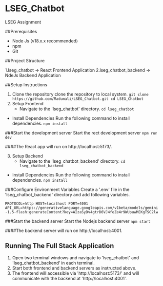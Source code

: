 # LSEG_Chatbot
LSEG Assignment

##Prerequisites
* Node Js (v18.x.x recommended)
* npm
* Git

##Project Structure

1.lseg_chatbot -> React Frontend Application
2.lseg_chatbot_backend -> NdeJs Backend Application

##Setup Instructions

1. Clone the repository
    clone the repository to local system.
   `git clone https://github.com/Madumali/LSEG_Chatbot.git
     cd LSEG_Chatbot `
2. Setup Frontend
   * Navigate to the 'lseg_chatbot' directory.
   `cd lseg_chatbot`

  * Install Dependencies
  Run the following command to install dependencies.
  `npm install`

  ###Start the development server
  Start the rect development server
  `npm run dev`

####The React app will run on http://localhost:5173/.

3. Setup Backend
   * Navigate to the 'lseg_chatbot_backend' directory.
    `cd lseg_chatbot_backend`

  * Install Dependencies
  Run the following command to install dependencies.
  `npm install`

  ###Configure Environment Variables
  Create a '.env' file in the 'lseg_chatbot_backend' directory and add following variables.

  `PROTOCOL=http
   HOST=localhost
   PORT=4001
   API_URL=https://generativelanguage.googleapis.com/v1beta/models/gemini-1.5-flash:generateContent?key=AIzaSyDv4gtrD6VJ4feZe4r9WUpuwMEKgTSC2lw`

   ###Start the backend server
  Start the Nodejs backend server
  `npm start`

  ####The backend server will run on http://localhost:4001.

  ## Running The Full Stack Application
  1. Open two terminal windows and navigate to 'lseg_chatbot' and 'lseg_chatbot_backend' in each terminal.
  2. Start both frontend and backend servers as instructed above.
  3. The frontend will accessible via 'http://localhost:5173/' and will communicate with the backend at 'http://localhost:4001'.
